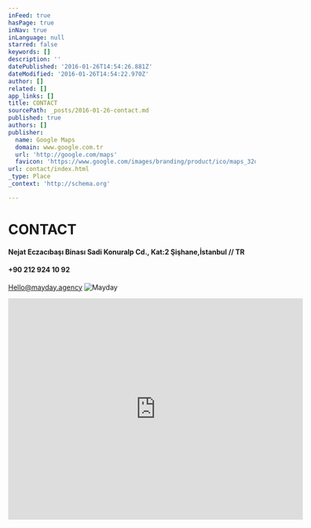 ```yaml
---
inFeed: true
hasPage: true
inNav: true
inLanguage: null
starred: false
keywords: []
description: ''
datePublished: '2016-01-26T14:54:26.881Z'
dateModified: '2016-01-26T14:54:22.970Z'
author: []
related: []
app_links: []
title: CONTACT
sourcePath: _posts/2016-01-26-contact.md
published: true
authors: []
publisher:
  name: Google Maps
  domain: www.google.com.tr
  url: 'http://google.com/maps'
  favicon: 'https://www.google.com/images/branding/product/ico/maps_32dp.ico'
url: contact/index.html
_type: Place
_context: 'http://schema.org'

---
```

# CONTACT

#### Nejat Eczacıbaşı Binası Sadi Konuralp Cd., Kat:2 Şişhane,İstanbul // TR

#### +90 212 924 10 92

Hello@mayday.agency
![Mayday](https://the-grid-user-content.s3-us-west-2.amazonaws.com/1c4c9b34-d29d-4775-9047-9bddd42cbb80.png)

<iframe src="https://cdn.embedly.com/widgets/media.html?src=https%3A%2F%2Fwww.google.com%2Fmaps%2Fembed%2Fv1%2Fplace%3Fcenter%3D41.0283706%252C28.9717503%26key%3DAIzaSyBctFF2JCjitURssT91Am-_ZWMzRaYBm4Q%26zoom%3D13%26q%3D%25C4%25B0KSV%2BNejat%2BEczac%25C4%25B1ba%25C5%259F%25C4%25B1%2BBinas%25C4%25B1&amp;url=https%3A%2F%2Fwww.google.com.tr%2Fmaps%2Fplace%2F%25C4%25B0KSV%2BNejat%2BEczac%25C4%25B1ba%25C5%259F%25C4%25B1%2BBinas%25C4%25B1%2F%4041.0283706%2C28.9717503%2C13z%2Fdata%3D%214m12%211m9%214m8%211m0%211m6%211m2%211s0x14cab9e6ca53df5f%3A0xbf33d3e291e21aa6%212zxLBLU1YgTmVqYXQgRWN6YWPEsWJhxZ_EsSBCaW5hc8SxLCBTYWRpIEtvbnVyYWxwIENkLiwgMzQ0MzMsIFR1cmtleQ%212m2%211d28.9719294%212d41.0284077%213m1%211s0x14cab9e6ca53df5f%3A0xbf33d3e291e21aa6%216m1%211e1%3Fhl%3Den%26dg%3Ddbrw%26newdg%3D1&amp;image=http%3A%2F%2Fmaps-api-ssl.google.com%2Fmaps%2Fapi%2Fstaticmap%3Fcenter%3D41.0283706%2C28.9717503%26zoom%3D15%26size%3D250x250%26sensor%3Dfalse&amp;key=b7d04c9b404c499eba89ee7072e1c4f7&amp;type=text%2Fhtml&amp;schema=google" width="600" height="450" scrolling="no" frameborder="0" allowfullscreen="allowfullscreen" style=""></iframe>